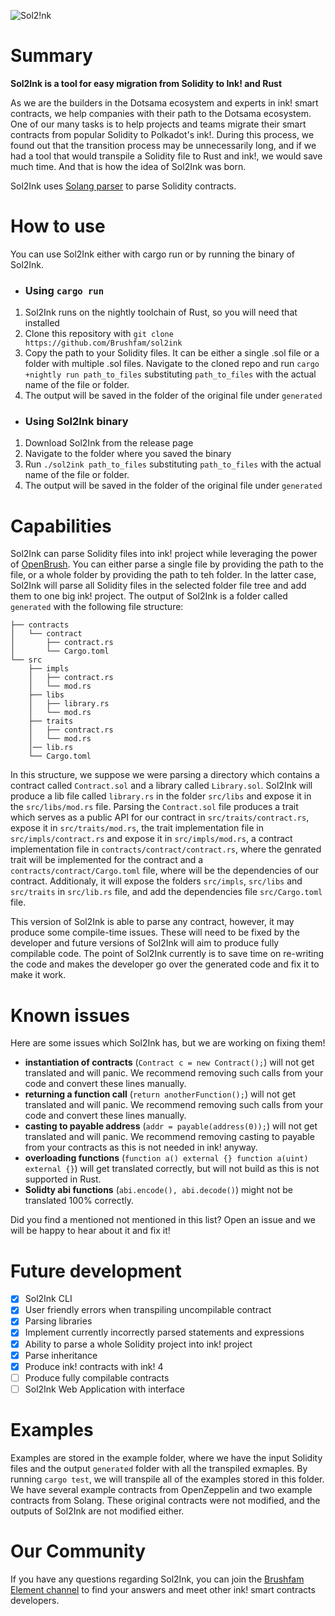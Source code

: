 ![Sol2!nk](https://user-images.githubusercontent.com/88630083/218825861-af6d659c-25e9-4324-a927-7746be434dd1.png)

# Summary

**Sol2Ink is a tool for easy migration from Solidity to Ink! and Rust**

As we are the builders in the Dotsama ecosystem and experts in ink! smart contracts, we help companies with their path to the Dotsama ecosystem.
One of our many tasks is to help projects and teams migrate their smart contracts from popular Solidity to Polkadot's ink!. During this process,
we found out that the transition process may be unnecessarily long, and if we had a tool that would transpile a Solidity file to Rust and ink!,
we would save much time. And that is how the idea of Sol2Ink was born.

Sol2Ink uses [Solang parser](https://github.com/hyperledger/solang) to parse Solidity contracts.

# How to use

You can use Sol2Ink either with cargo run or by running the binary of Sol2Ink.

- ### Using `cargo run`

1. Sol2Ink runs on the nightly toolchain of Rust, so you will need that installed
2. Clone this repository with `git clone https://github.com/Brushfam/sol2ink`
3. Copy the path to your Solidity files. It can be either a single .sol file or a folder with multiple .sol files. Navigate to the cloned repo and run `cargo +nightly run path_to_files` substituting `path_to_files` with the actual name of the file or folder.
4. The output will be saved in the folder of the original file under `generated`

- ### Using Sol2Ink binary

1. Download Sol2Ink from the release page
2. Navigate to the folder where you saved the binary
3. Run `./sol2ink path_to_files` substituting `path_to_files` with the actual name of the file or folder.
4. The output will be saved in the folder of the original file under `generated`

# Capabilities

Sol2Ink can parse Solidity files into ink! project while leveraging the power of [OpenBrush](https://github.com/Brushfam/openbrush-contracts). You can either parse a single file by providing the path to the file, or a whole folder by providing the path to teh folder. In the latter case, Sol2Ink will parse all Solidity files in the selected folder file tree and add them to one big ink! project. The output of Sol2Ink is a folder called `generated` with the following file structure:

```shell
├── contracts
│   └── contract
│       ├── contract.rs
│       └── Cargo.toml
└── src
    ├── impls
    │   ├── contract.rs
    │   └── mod.rs
    ├── libs
    │   ├── library.rs
    │   └── mod.rs
    ├── traits
    │   ├── contract.rs
    │   └── mod.rs
    │── lib.rs
    └── Cargo.toml
```

In this structure, we suppose we were parsing a directory which contains a contract called `Contract.sol` and a library called `Library.sol`. Sol2Ink will produce a lib file called `library.rs` in the folder `src/libs` and expose it in the `src/libs/mod.rs` file. Parsing the `Contract.sol` file produces a trait which serves as a public API for our contract in `src/traits/contract.rs`, expose it in `src/traits/mod.rs`, the trait implementation file in `src/impls/contract.rs` and expose it in `src/impls/mod.rs`, a contract implementation file in `contracts/contract/contract.rs`, where the genrated trait will be implemented for the contract and a `contracts/contract/Cargo.toml` file, where will be the dependencies of our contract. Additionaly, it will expose the folders `src/impls`, `src/libs` and `src/traits` in `src/lib.rs` file, and add the dependencies file `src/Cargo.toml` file.

This version of Sol2Ink is able to parse any contract, however, it may produce some compile-time issues. These will need to be fixed by the developer and future versions of Sol2Ink will aim to produce fully compilable code. The point of Sol2Ink currently is to save time on re-writing the code and makes the developer go over the generated code and fix it to make it work.

# Known issues

Here are some issues which Sol2Ink has, but we are working on fixing them!

- **instantiation of contracts** (`Contract c = new Contract();`) will not get translated and will panic. We recommend removing such calls from your code and convert these lines manually.
- **returning a function call** (`return anotherFunction();`) will not get translated and will panic. We recommend removing such calls from your code and convert these lines manually.
- **casting to payable address** (`addr = payable(address(0));`) will not get translated and will panic. We recommend removing casting to payable from your contracts as this is not needed in ink! anyway.
- **overloading functions** (`function a() external {} function a(uint) external {}`) will get translated correctly, but will not build as this is not supported in Rust.
- **Solidty abi functions** (`abi.encode(), abi.decode()`) might not be translated 100% correctly.

Did you find a mentioned not mentioned in this list? Open an issue and we will be happy to hear about it and fix it! 

# Future development

- [x] Sol2Ink CLI
- [x] User friendly errors when transpiling uncompilable contract
- [x] Parsing libraries
- [x] Implement currently incorrectly parsed statements and expressions
- [x] Ability to parse a whole Solidity project into ink! project
- [x] Parse inheritance
- [x] Produce ink! contracts with ink! 4
- [ ] Produce fully compilable contracts
- [ ] Sol2Ink Web Application with interface

# Examples

Examples are stored in the example folder, where we have the input Solidity files and the output `generated` folder with all the transpiled exmaples.
By running `cargo test`, we will transpile all of the examples stored in this folder. We have several example contracts from OpenZeppelin and two example contracts from Solang. These original contracts were not modified, and the outputs of Sol2Ink are not modified either.

# Our Community

If you have any questions regarding Sol2Ink, you can join the [Brushfam Element channel](https://matrix.to/#/!utTuYglskDvqRRMQta:matrix.org?via=matrix.org&via=t2bot.io&via=web3.foundation) to find your answers and meet other ink! smart contracts developers.
